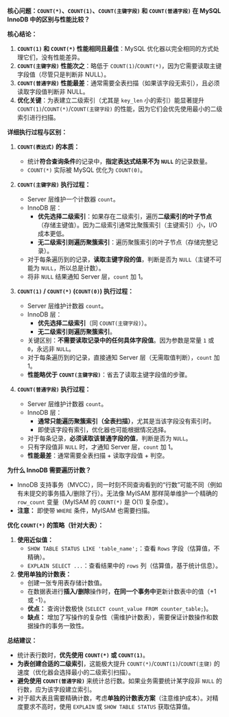 
**核心问题：`COUNT(*)`、`COUNT(1)`、`COUNT(主键字段)` 和 `COUNT(普通字段)` 在 MySQL InnoDB 中的区别与性能比较？**

**核心结论：**
1.  **`COUNT(1)` 和 `COUNT(*)` 性能相同且最佳**：MySQL 优化器以完全相同的方式处理它们，没有性能差异。
2.  **`COUNT(主键字段)` 性能次之**：略低于 `COUNT(1)`/`COUNT(*)`，因为它需要读取主键字段值（尽管只是判断非 NULL）。
3.  **`COUNT(普通字段)` 性能最差**：通常需要全表扫描（如果该字段无索引），且必须读取字段值判断非 NULL。
4.  **优化关键**：为表建立二级索引（尤其是 `key_len` 小的索引）能显著提升 `COUNT(1)`/`COUNT(*)`/`COUNT(主键字段)` 的性能，因为它们会优先使用最小的二级索引进行扫描。

**详细执行过程与区别：**

1.  **`COUNT(表达式)` 的本质：**
    *   统计**符合查询条件**的记录中，**指定表达式结果不为 `NULL`** 的记录数量。
    *   `COUNT(*)` 实际被 MySQL 优化为 `COUNT(0)`。

2.  **`COUNT(主键字段)` 执行过程：**
    *   Server 层维护一个计数器 `count`。
    *   InnoDB 层：
        *   **优先选择二级索引**：如果存在二级索引，遍历**二级索引的叶子节点**（存储主键值）。因为二级索引通常比聚簇索引（主键索引）小，I/O 成本更低。
        *   **无二级索引则遍历聚簇索引**：遍历聚簇索引的叶子节点（存储完整记录）。
    *   对于每条遍历到的记录，**读取主键字段的值**，判断是否为 `NULL`（主键不可能为 `NULL`，所以总是计数）。
    *   将非 `NULL` 结果通知 Server 层，`count` 加 1。

3.  **`COUNT(1)` / `COUNT(*)` (`COUNT(0)`) 执行过程：**
    *   Server 层维护计数器 `count`。
    *   InnoDB 层：
        *   **优先选择二级索引**（同 `COUNT(主键字段)`）。
        *   **无二级索引则遍历聚簇索引**。
    *   关键区别：**不需要读取记录中的任何具体字段值**。因为参数是常量 `1` 或 `0`，永远非 `NULL`。
    *   对于每条遍历到的记录，直接通知 Server 层（无需取值判断），`count` 加 1。
    *   **性能略优于 `COUNT(主键字段)`**：省去了读取主键字段值的步骤。

4.  **`COUNT(普通字段)` 执行过程：**
    *   Server 层维护计数器 `count`。
    *   InnoDB 层：
        *   **通常只能遍历聚簇索引（全表扫描）**，尤其是当该字段没有索引时。
        *   即使该字段有索引，优化器也可能根据情况选择。
    *   对于每条记录，**必须读取该普通字段的值**，判断是否为 `NULL`。
    *   只有字段值非 `NULL` 时，才通知 Server 层，`count` 加 1。
    *   **性能最差**：通常需要全表扫描 + 读取字段值 + 判空。

**为什么 InnoDB 需要遍历计数？**
*   InnoDB 支持事务（MVCC），同一时刻不同查询看到的“行数”可能不同（例如有未提交的事务插入/删除了行）。无法像 MyISAM 那样简单维护一个精确的 `row_count` 变量（MyISAM 的 `COUNT(*)` 是 O(1) 复杂度）。
*   **注意：** 即使带 `WHERE` 条件，MyISAM 也需要扫描。

**优化 `COUNT(*)` 的策略（针对大表）：**
1.  **使用近似值：**
    *   `SHOW TABLE STATUS LIKE 'table_name';`：查看 `Rows` 字段（估算值，不精确）。
    *   `EXPLAIN SELECT ...`：查看结果中的 `rows` 列（估算值，基于统计信息）。
2.  **使用单独的计数表：**
    *   创建一张专用表存储计数值。
    *   在数据表进行**插入/删除**操作时，**在同一个事务中**更新计数表中的值（+1 或 -1）。
    *   **优点：** 查询计数极快 (`SELECT count_value FROM counter_table;`)。
    *   **缺点：** 增加了写操作的复杂性（需维护计数表），需要保证计数操作和数据操作的事务一致性。

**总结建议：**
*   统计表行数时，**优先使用 `COUNT(*)` 或 `COUNT(1)`**。
*   **为表创建合适的二级索引**，这能极大提升 `COUNT(*)`/`COUNT(1)`/`COUNT(主键)` 的速度（优化器会选择最小的二级索引扫描）。
*   **避免使用 `COUNT(普通字段)`** 来统计总行数。如果业务需要统计某字段非 `NULL` 的行数，应为该字段建立索引。
*   对于超大表且需要精确计数，考虑**单独的计数表方案**（注意维护成本）。对精度要求不高时，使用 `EXPLAIN` 或 `SHOW TABLE STATUS` 获取估算值。